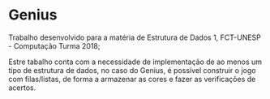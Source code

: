 # Genius
Trabalho desenvolvido para a matéria de Estrutura de Dados 1, FCT-UNESP - Computação Turma 2018;

Estre tabalho conta com a necessidade de implementação de ao menos um tipo de estrutura de dados, no caso do Genius, é possível construir o jogo com filas/listas, de forma a armazenar as cores e fazer as verificações de acertos.
